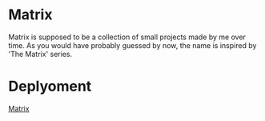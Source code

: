 # Matrix
Matrix is supposed to be a collection of small projects made by me over time. As you would have probably guessed by now, the name is inspired by 'The Matrix' series.

# Deplyoment
[Matrix](https://shashwat545.github.io/Matrix/)
